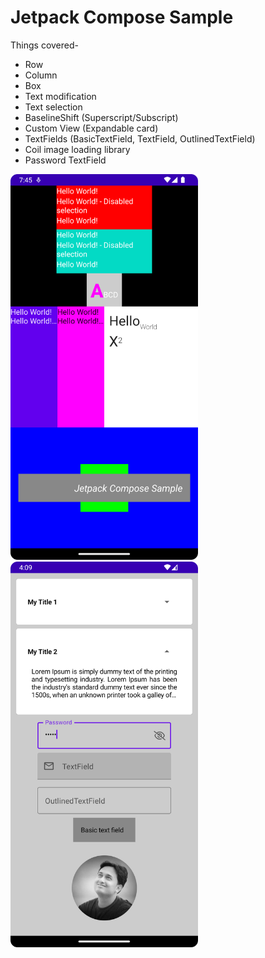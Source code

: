 # Jetpack Compose Sample

Things covered-

* Row
* Column
* Box
* Text modification
* Text selection
* BaselineShift (Superscript/Subscript)
* Custom View (Expandable card)
* TextFields (BasicTextField, TextField, OutlinedTextField)
* Coil image loading library
* Password TextField

<img src="screenshots/app.png" width="300"> <img src="screenshots/expandable_card_and_text_fields.png" width="300">
